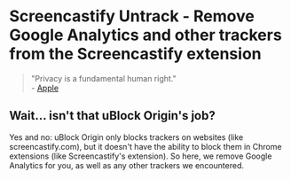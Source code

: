 # Screencastify Untrack - Remove Google Analytics and other trackers from the Screencastify extension

> "Privacy is a fundamental human right."<br>
> \- [Apple](https://apple.com/privacy)

## Wait... isn't that uBlock Origin's job?
Yes and no: uBlock Origin only blocks trackers on websites (like screencastify.com), but it doesn't have the ability to block them in Chrome extensions (like Screencastify's extension).
So here, we remove Google Analytics for you, as well as any other trackers we encountered.
